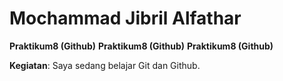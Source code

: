 # Mochammad Jibril Alfathar

**Praktikum8 (Github)**
**Praktikum8 (Github)**
**Praktikum8 (Github)**

**Kegiatan**: Saya sedang belajar Git dan Github.
